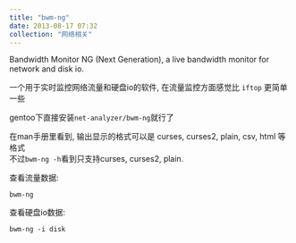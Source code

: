 ```yaml
---
title: "bwm-ng"
date: 2013-08-17 07:32
collection: "网络相关"
---
```


Bandwidth Monitor NG (Next Generation), a live bandwidth monitor for network and disk io.

一个用于实时监控网络流量和硬盘io的软件, 在流量监控方面感觉比 `iftop` 更简单一些

gentoo下直接安装`net-analyzer/bwm-ng`就行了

在man手册里看到, 输出显示的格式可以是 curses, curses2, plain, csv, html 等格式  
不过`bwm-ng -h`看到只支持curses, curses2, plain.

查看流量数据:

	bwm-ng

查看硬盘io数据:

	bwm-ng -i disk

